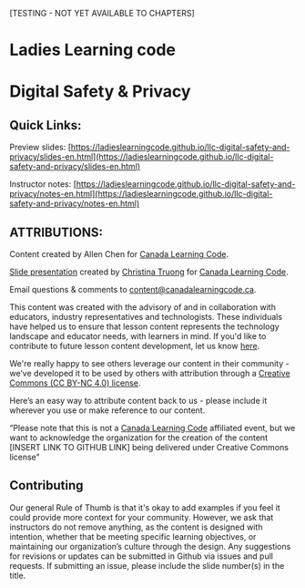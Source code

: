 [TESTING - NOT YET AVAILABLE TO CHAPTERS]

# Ladies Learning code
# Digital Safety & Privacy

## Quick Links:

Preview slides: [https://ladieslearningcode.github.io/llc-digital-safety-and-privacy/slides-en.html](https://ladieslearningcode.github.io/llc-digital-safety-and-privacy/slides-en.html)

Instructor notes: [https://ladieslearningcode.github.io/llc-digital-safety-and-privacy/notes-en.html](https://ladieslearningcode.github.io/llc-digital-safety-and-privacy/notes-en.html)

## ATTRIBUTIONS:

Content created by Allen Chen for [Canada Learning Code](http://canadalearningcode.ca/).

[Slide presentation](https://github.com/ladieslearningcode/llc-slidedeck-template) created by [Christina Truong](http://christinatruong.com/) for [Canada Learning Code](http://canadalearningcode.ca/).

Email questions & comments to [content@canadalearningcode.ca](mailto:content@canadalearningcode.ca).

This content was created with the advisory of and in collaboration with educators, industry representatives and technologists. These individuals have helped us to ensure that lesson content represents the technology landscape and educator needs, with learners in mind. If you'd like to contribute to future lesson content development, let us know [here](https://docs.google.com/forms/d/e/1FAIpQLSfJ8NSMKVAmzpdn3EAymxCbDDz3XZPxyDdmtQ87GECuvXzzDQ/viewform).

We're really happy to see others leverage our content in their community - we’ve developed it to be used by others with attribution through a [Creative Commons (CC BY-NC 4.0) license](https://creativecommons.org/licenses/by-nc/4.0/).

Here’s an easy way to attribute content back to us - please include it wherever you use or make reference to our content.

“Please note that this is not a [Canada Learning Code](http://canadalearningcode.ca/) affiliated event, but we want to acknowledge the organization for the creation of the content [INSERT LINK TO GITHUB LINK] being delivered under Creative Commons license"

## Contributing

Our general Rule of Thumb is that it's okay to add examples if you feel it could provide more context for your community. However, we ask that instructors do not remove anything, as the content is designed with intention, whether that be meeting specific learning objectives, or maintaining our organization’s culture through the design.  Any suggestions for revisions or updates can be submitted in Github via issues and pull requests. If submitting an issue, please include the slide number(s) in the title.

<!--
# Femmes en programmation
# Cybersécurité et vie privée : rencontre

## Liens rapides :

Diapositives : [https://ladieslearningcode.github.io/llc-digital-safety-and-privacy/slides-fr.html](https://ladieslearningcode.github.io/llc-digital-safety-and-privacy/slides-fr.html)

Notes de la formatrice : [https://ladieslearningcode.github.io/llc-digital-safety-and-privacy/notes-fr.html](https://ladieslearningcode.github.io/llc-digital-safety-and-privacy/notes-fr.html)

## ATTRIBUTIONS :

Contenu créé par Allen Chen pour [Canada en programmation](http://canadalearningcode.ca/).

[Diapositives](https://github.com/ladieslearningcode/llc-slidedeck-template) créées par [Christina Truong](http://christinatruong.com/) pour Canada en programmation](http://canadalearningcode.ca/).

Envoyez vos questions et vos commentaires par courriel à l'adresse [content@canadalearningcode.ca](mailto:content@canadalearningcode.ca).

Ce contenu a été créé en collaboration avec des éducateurs, des spécialistes et des représentants du secteur des technologies. Ces personnes-ressources nous ont permis de concevoir du contenu adapté aux apprenants qui répond aussi aux besoins des enseignants et reflète la réalité du secteur des technologies. Si vous souhaitez contribuer au développement de contenu pour les leçons, utilisez ce [formulaire](https://docs.google.com/forms/d/e/1FAIpQLSfJ8NSMKVAmzpdn3EAymxCbDDz3XZPxyDdmtQ87GECuvXzzDQ/viewform).

Nous sommes ravis que d'autres personnes et organismes utilisent notre contenu avec leurs apprenants. C'est pourquoi nous l'avons créé spécialement pour le partage et l'utilisation avec attributions, conformément à la licence [Creative Commons (CC BY-NC 4.0)](https://creativecommons.org/licenses/by-nc/4.0/).

Nous vous invitons à ajouter ce petit passage aux endroits où vous citez ou utilisez notre contenu afin de faire référence à notre organisme et lier notre site Web :

« Bien que cet événement ne soit pas affilié à [Canada en programmation](http://canadalearningcode.ca/), nous reconnaissons que l'organisme a créé le contenu [LIEN VERS LE CONTENU GITHUB] et que nous l'utilisons conformément à la licence Creative Commons. »

## Contribution

En général, vous avez le droit d'ajouter des exemples si vous jugez qu'ils soutiennent l'apprentissage de votre groupe d'apprenants. Toutefois, nous demandons aux formatrices de ne pas supprimer de contenu, car chaque élément a sa raison d'être. Par exemple, le contenu sert à atteindre un objectif d'apprentissage précis et la conception graphique reflète la culture de notre organisme.  Si vous avez des suggestions ou croyez qu'un certain contenu doit être modifié, soumettez vos commentaires par Github (problèmes (issues) ou demandes de retrait (pull requests)). Si vous soumettez un problème, veuillez inclure le numéro des diapositives dans le titre.-->
